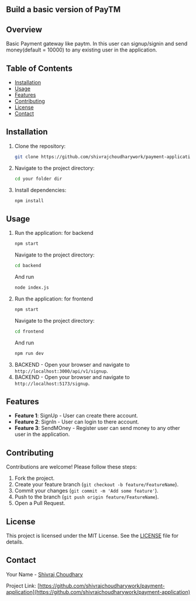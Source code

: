 ## Build a basic version of PayTM

## Overview

Basic Payment gateway like paytm. In this user can signup/signin and send money(default = 10000) to any existing user in the application. 

## Table of Contents

- [Installation](#installation)
- [Usage](#usage)
- [Features](#features)
- [Contributing](#contributing)
- [License](#license)
- [Contact](#contact)

## Installation

1. Clone the repository:
    ```bash
    git clone https://github.com/shivrajchoudharywork/payment-application
    ```
2. Navigate to the project directory:
    ```bash
    cd your folder dir
    ```
3. Install dependencies:
    ```bash
    npm install
    ```

## Usage

1. Run the application: for backend
    ```bash
    npm start
    ```
    Navigate to the project directory:
    ```bash
    cd backend
    ```
    And run
    ```bash
    node index.js
    ```
2. Run the application: for frontend
    ```bash
    npm start
    ```
    Navigate to the project directory:
    ```bash
    cd frontend
    ```
    And run
    ```bash
    npm run dev
    ```
3. BACKEND - Open your browser and navigate to `http://localhost:3000/api/v1/signup`.
3. BACKEND - Open your browser and navigate to `http://localhost:5173/signup`.

## Features

- **Feature 1**: SignUp - User can create there account.
- **Feature 2**: SignIn - User can login to there account.
- **Feature 3**: SendMOney - Register user can send money to any other user in the application.

## Contributing

Contributions are welcome! Please follow these steps:

1. Fork the project.
2. Create your feature branch (`git checkout -b feature/FeatureName`).
3. Commit your changes (`git commit -m 'Add some feature'`).
4. Push to the branch (`git push origin feature/FeatureName`).
5. Open a Pull Request.

## License

This project is licensed under the MIT License. See the [LICENSE](LICENSE) file for details.

## Contact

Your Name - [Shivraj Choudhary](mailto:shivrajchoudharywork@gmail.com)

Project Link: [https://github.com/shivrajchoudharywork/payment-application](https://github.com/shivrajchoudharywork/payment-application)
